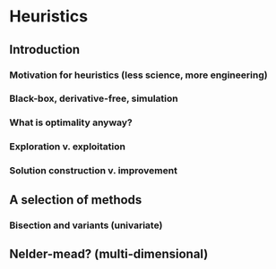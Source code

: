 # Heuristics

## Introduction

### Motivation for heuristics (less science, more engineering)

### Black-box, derivative-free, simulation

### What is optimality anyway?

### Exploration v. exploitation

### Solution construction v. improvement


## A selection of methods

### Bisection and variants (univariate)

## Nelder-mead? (multi-dimensional)

